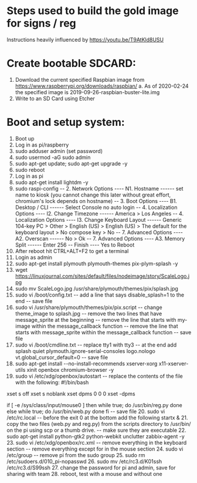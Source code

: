 # Steps used to build the gold image for signs / reg

Instructions heavily influenced by https://youtu.be/T9AtKld8USU

# Create bootable SDCARD:
1. Download the current specified Raspbian image from https://www.raspberrypi.org/downloads/raspbian/
   a. As of 2020-02-24 the specified image is 2019-09-26-raspbian-buster-lite.img
2. Write to an SD Card using Etcher

# Boot and setup system:
1. Boot up
2. Log in as pi/raspberry
3. sudo adduser admin (set password)
4. sudo usermod -aG sudo admin
5. sudo apt-get update; sudo apt-get upgrade -y
6. sudo reboot
7. Log in as pi
8. sudo apt-get install lightdm -y
9. sudo raspi-config
-- 2. Network Options
---- N1. Hostname
------ set name to kiosk (you cannot change this later without great effort, chromium's lock depends on hostname)
-- 3. Boot Options
---- B1. Desktop / CLI
------ Select Console no auto login
-- 4. Localization Options
---- I2. Change Timezone
------ America > Los Angeles
-- 4. Localization Options
---- I3. Change Keyboard Layout
------ Generic 104-key PC > Other > English (US) > English (US) > The default for the keyboard layout > No compose key > No
-- 7. Advanced Options
---- A2. Overscan
------ No > Ok
-- 7. Advanced Options
---- A3. Memory Split
------ Enter 256
-- Finish
---- Yes to Reboot
10. After reboot hit CTRL+ALT+F2 to get a terminal
11. Login as admin
12. sudo apt-get install plymouth plymouth-themes pix-plym-splash -y
13. wget https://linuxjournal.com/sites/default/files/nodeimage/story/ScaleLogo.jpg
14. sudo mv ScaleLogo.jpg /usr/share/plymouth/themes/pix/splash.jpg
15. sudo vi /boot/config.txt
-- add a line that says disable_splash=1 to the end
-- save file
16. sudo vi /usr/share/plymouth/themes/pix/pix.script
-- change theme_image to splash.jpg
-- remove the two lines that have message_sprite at the beginning
-- remove the line that starts with my-image within the message_callback function
-- remove the line that starts with message_sprite within the message_callback function
-- save file
17. sudo vi /boot/cmdline.txt
-- replace tty1 with tty3
-- at the end add splash quiet plymouth.ignore-serial-consoles logo.nologo vt.global_cursor_default=0
-- save file
18. sudo apt-get install --no-install-recommends xserver-xorg x11-xserver-utils xinit openbox chromium-browser -y
19. sudo vi /etc/xdg/openbox/autostart
-- replace the contents of the file with the following:
#!/bin/bash

xset s off
xset s noblank
xset dpms 0 0 0
xset -dpms

if [ -e /sys/class/input/mouse0 ]
then
	while true; do
		/usr/bin/reg.py
        done
else
	while true; do
		/usr/bin/web.py
	done
fi
-- save file
20. sudo vi /etc/rc.local
-- before the exit 0 at the bottom add the following
startx &
21. copy the two files (web.py and reg.py) from the scripts directory to /usr/bin/ on the pi using scp or a thumb drive.
-- make sure they are executable
22. sudo apt-get install python-gtk2 python-webkit unclutter zabbix-agent -y
23. sudo vi /etc/xdg/openbox/rc.xml
-- remove everything in the keyboard section
-- remove everything except for <doubleClickTime> in the mouse section
24. sudo vi /etc/group
-- remove pi from the sudo group
25. sudo rm /etc/sudoers.d/010_pi-nopasswd
26. sudo mv /etc/rc3.d/K01ssh /etc/rc3.d/S99ssh
27. change the password for pi and admin, save for sharing with team
28. reboot, test with a mouse and without one
